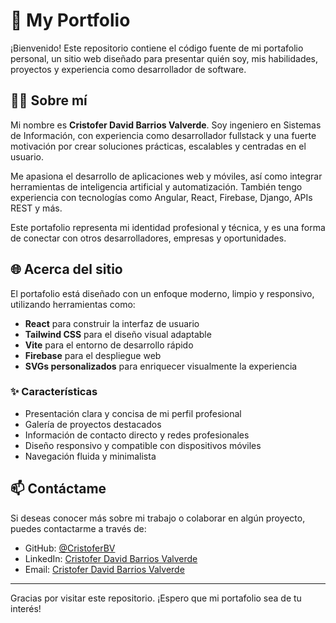 # 💼 My Portfolio

¡Bienvenido! Este repositorio contiene el código fuente de mi portafolio personal, un sitio web diseñado para presentar quién soy, mis habilidades, proyectos y experiencia como desarrollador de software.

## 👨‍💻 Sobre mí

Mi nombre es **Cristofer David Barrios Valverde**. Soy ingeniero en Sistemas de Información, con experiencia como desarrollador fullstack y una fuerte motivación por crear soluciones prácticas, escalables y centradas en el usuario.

Me apasiona el desarrollo de aplicaciones web y móviles, así como integrar herramientas de inteligencia artificial y automatización. También tengo experiencia con tecnologías como Angular, React, Firebase, Django, APIs REST y más.

Este portafolio representa mi identidad profesional y técnica, y es una forma de conectar con otros desarrolladores, empresas y oportunidades.

## 🌐 Acerca del sitio

El portafolio está diseñado con un enfoque moderno, limpio y responsivo, utilizando herramientas como:

- **React** para construir la interfaz de usuario
- **Tailwind CSS** para el diseño visual adaptable
- **Vite** para el entorno de desarrollo rápido
- **Firebase** para el despliegue web
- **SVGs personalizados** para enriquecer visualmente la experiencia

### ✨ Características

- Presentación clara y concisa de mi perfil profesional
- Galería de proyectos destacados
- Información de contacto directo y redes profesionales
- Diseño responsivo y compatible con dispositivos móviles
- Navegación fluida y minimalista

## 📫 Contáctame

Si deseas conocer más sobre mi trabajo o colaborar en algún proyecto, puedes contactarme a través de:

- GitHub: [@CristoferBV](https://github.com/CristoferBV)
- LinkedIn: [Cristofer David Barrios Valverde](https://www.linkedin.com/in/cristofer-barrios-valverde-057927274/)
- Email: [Cristofer David Barrios Valverde](barriosvalverdecristofer@gmail.com)

---

Gracias por visitar este repositorio. ¡Espero que mi portafolio sea de tu interés!

